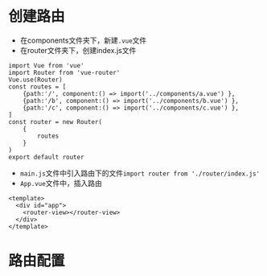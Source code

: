 # 创建路由
- 在components文件夹下，新建`.vue`文件
- 在router文件夹下，创建index.js文件

```
import Vue from 'vue' 
import Router from 'vue-router'
Vue.use(Router)
const routes = [
    {path:'/', component:() => import('../components/a.vue') },
    {path:'/b', component:() => import('../components/b.vue') },
    {path:'/c', component:() => import('../components/c.vue') },   
]
const router = new Router(
    {
        routes
    }
)
export default router
```

- `main.js`文件中引入路由下的文件`import router from './router/index.js'`
- `App.vue`文件中，插入路由
```
<template>
  <div id="app">
    <router-view></router-view>
  </div>
</template>
```
# 路由配置
